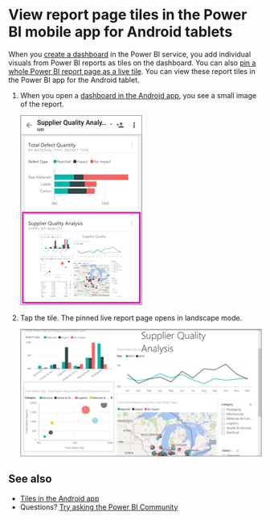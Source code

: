 <properties 
   pageTitle="View report page tiles in the Power BI app for Android tablets"
   description="Read about viewing and interacting with live report tiles in a dashboard in the Power BI mobile app for Android."
   services="powerbi" 
   documentationCenter="" 
   authors="maggiesMSFT" 
   manager="erikre" 
   backup=""
   editor=""
   tags=""
   qualityFocus="no"
   qualityDate=""/>
 
<tags
   ms.service="powerbi"
   ms.devlang="NA"
   ms.topic="article"
   ms.tgt_pltfrm="NA"
   ms.workload="powerbi"
   ms.date="11/17/2016"
   ms.author="maggies"/>

# View report page tiles in the Power BI mobile app for Android tablets

When you [create a dashboard](powerbi-service-dashboards.md) in the Power BI service, you add individual visuals from Power BI reports as tiles on the dashboard. You can also [pin a whole Power BI report page as a live tile](powerbi-service-pin-a-live-tile-to-a-dashboard-from-a-report.md). You can view these report tiles in the Power BI app for the Android tablet.

1.  When you open a [dashboard in the Android app](powerbi-mobile-dashboards-in-the-android-tablet-app.md), you see a small image of the report.

    ![](media/powerbi-mobile-report-page-tiles-in-the-android-tablet-app/power-bi-android-report-tile.png)

2. Tap the tile. The pinned live report page opens in landscape mode. 

    ![](media/powerbi-mobile-report-page-tiles-in-the-android-tablet-app/power-bi-android-report-tile-open-report.png)

## See also

- [Tiles in the Android app](powerbi-mobile-tiles-in-the-android-tablet-app.md)
- Questions? [Try asking the Power BI Community](http://community.powerbi.com/)

